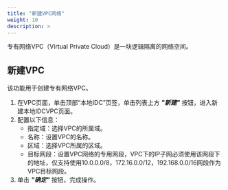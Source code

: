 ```yaml
---
title: "新建VPC网络"
weight: 10
description: >
---
```


专有网络VPC（Virtual Private Cloud）是一块逻辑隔离的网络空间。

## 新建VPC

该功能用于创建专有网络VPC。

1. 在VPC页面，单击顶部“本地IDC”页签，单击列表上方 **_"新建"_** 按钮，进入新建本地IDCVPC页面。
2. 配置以下信息：
   - 指定域：选择VPC的所属域。
   - 名称：设置VPC的名称。
   - 区域：选择VPC所属的区域。
   - 目标网段：设置VPC网络的专用网段，VPC下的IP子网必须使用该网段下的地址，仅支持使用10.0.0.0/8，172.16.0.0/12，192.168.0.0/16网段作为VPC目标网段。
3. 单击 **_"确定"_** 按钮，完成操作。
